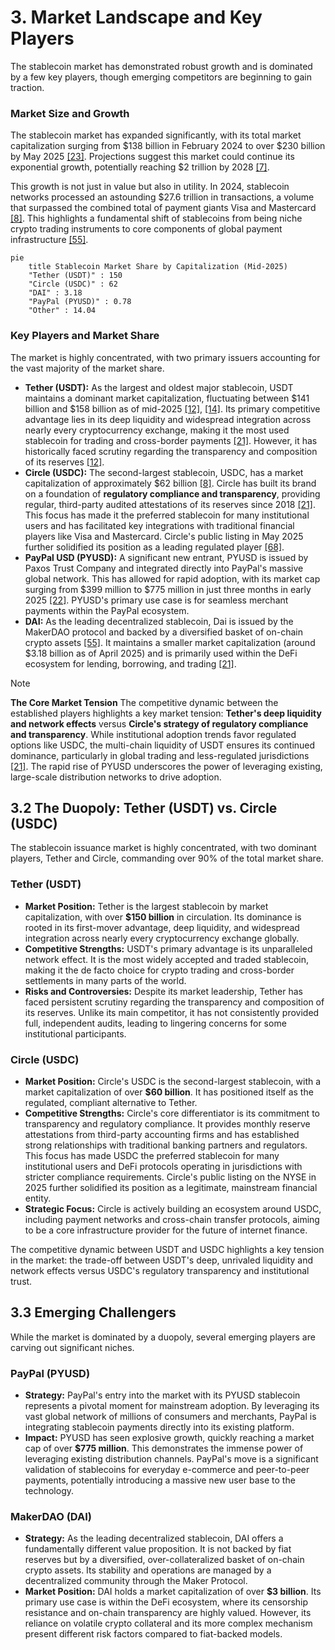 # 3. Market Landscape and Key Players

The stablecoin market has demonstrated robust growth and is dominated by a few key players, though emerging competitors are beginning to gain traction.

### Market Size and Growth

The stablecoin market has expanded significantly, with its total market capitalization surging from $138 billion in February 2024 to over $230 billion by May 2025 [\[23\]](../Resources/10_Central_Bibliography.md#23). Projections suggest this market could continue its exponential growth, potentially reaching $2 trillion by 2028 [\[7\]](../Resources/10_Central_Bibliography.md#7).

This growth is not just in value but also in utility. In 2024, stablecoin networks processed an astounding $27.6 trillion in transactions, a volume that surpassed the combined total of payment giants Visa and Mastercard [\[8\]](../Resources/10_Central_Bibliography.md#8). This highlights a fundamental shift of stablecoins from being niche crypto trading instruments to core components of global payment infrastructure [\[55\]](../Resources/10_Central_Bibliography.md#55).

```mermaid
pie
    title Stablecoin Market Share by Capitalization (Mid-2025)
    "Tether (USDT)" : 150
    "Circle (USDC)" : 62
    "DAI" : 3.18
    "PayPal (PYUSD)" : 0.78
    "Other" : 14.04
```

### Key Players and Market Share

The market is highly concentrated, with two primary issuers accounting for the vast majority of the market share.

*   **Tether (USDT):** As the largest and oldest major stablecoin, USDT maintains a dominant market capitalization, fluctuating between $141 billion and $158 billion as of mid-2025 [\[12\]](../Resources/10_Central_Bibliography.md#12), [\[14\]](../Resources/10_Central_Bibliography.md#14). Its primary competitive advantage lies in its deep liquidity and widespread integration across nearly every cryptocurrency exchange, making it the most used stablecoin for trading and cross-border payments [\[21\]](../Resources/10_Central_Bibliography.md#21). However, it has historically faced scrutiny regarding the transparency and composition of its reserves [\[12\]](../Resources/10_Central_Bibliography.md#12).
*   **Circle (USDC):** The second-largest stablecoin, USDC, has a market capitalization of approximately $62 billion [\[8\]](../Resources/10_Central_Bibliography.md#8). Circle has built its brand on a foundation of **regulatory compliance and transparency**, providing regular, third-party audited attestations of its reserves since 2018 [\[21\]](../Resources/10_Central_Bibliography.md#21). This focus has made it the preferred stablecoin for many institutional users and has facilitated key integrations with traditional financial players like Visa and Mastercard. Circle's public listing in May 2025 further solidified its position as a leading regulated player [\[68\]](../Resources/10_Central_Bibliography.md#68).
*   **PayPal USD (PYUSD):** A significant new entrant, PYUSD is issued by Paxos Trust Company and integrated directly into PayPal's massive global network. This has allowed for rapid adoption, with its market cap surging from $399 million to $775 million in just three months in early 2025 [\[22\]](../Resources/10_Central_Bibliography.md#22). PYUSD's primary use case is for seamless merchant payments within the PayPal ecosystem.
*   **DAI:** As the leading decentralized stablecoin, Dai is issued by the MakerDAO protocol and backed by a diversified basket of on-chain crypto assets [\[55\]](../Resources/10_Central_Bibliography.md#55). It maintains a smaller market capitalization (around $3.18 billion as of April 2025) and is primarily used within the DeFi ecosystem for lending, borrowing, and trading [\[21\]](../Resources/10_Central_Bibliography.md#21).

> [!NOTE]
> **The Core Market Tension**
> The competitive dynamic between the established players highlights a key market tension: **Tether's deep liquidity and network effects** versus **Circle's strategy of regulatory compliance and transparency**. While institutional adoption trends favor regulated options like USDC, the multi-chain liquidity of USDT ensures its continued dominance, particularly in global trading and less-regulated jurisdictions [\[21\]](../Resources/10_Central_Bibliography.md#21). The rapid rise of PYUSD underscores the power of leveraging existing, large-scale distribution networks to drive adoption.

## 3.2 The Duopoly: Tether (USDT) vs. Circle (USDC)

The stablecoin issuance market is highly concentrated, with two dominant players, Tether and Circle, commanding over 90% of the total market share.

### Tether (USDT)

*   **Market Position:** Tether is the largest stablecoin by market capitalization, with over **$150 billion** in circulation. Its dominance is rooted in its first-mover advantage, deep liquidity, and widespread integration across nearly every cryptocurrency exchange globally.
*   **Competitive Strengths:** USDT's primary advantage is its unparalleled network effect. It is the most widely accepted and traded stablecoin, making it the de facto choice for crypto trading and cross-border settlements in many parts of the world.
*   **Risks and Controversies:** Despite its market leadership, Tether has faced persistent scrutiny regarding the transparency and composition of its reserves. Unlike its main competitor, it has not consistently provided full, independent audits, leading to lingering concerns for some institutional participants.

### Circle (USDC)

*   **Market Position:** Circle's USDC is the second-largest stablecoin, with a market capitalization of over **$60 billion**. It has positioned itself as the regulated, compliant alternative to Tether.
*   **Competitive Strengths:** Circle's core differentiator is its commitment to transparency and regulatory compliance. It provides monthly reserve attestations from third-party accounting firms and has established strong relationships with traditional banking partners and regulators. This focus has made USDC the preferred stablecoin for many institutional users and DeFi protocols operating in jurisdictions with stricter compliance requirements. Circle's public listing on the NYSE in 2025 further solidified its position as a legitimate, mainstream financial entity.
*   **Strategic Focus:** Circle is actively building an ecosystem around USDC, including payment networks and cross-chain transfer protocols, aiming to be a core infrastructure provider for the future of internet finance.

The competitive dynamic between USDT and USDC highlights a key tension in the market: the trade-off between USDT's deep, unrivaled liquidity and network effects versus USDC's regulatory transparency and institutional trust.

## 3.3 Emerging Challengers

While the market is dominated by a duopoly, several emerging players are carving out significant niches.

### PayPal (PYUSD)

*   **Strategy:** PayPal's entry into the market with its PYUSD stablecoin represents a pivotal moment for mainstream adoption. By leveraging its vast global network of millions of consumers and merchants, PayPal is integrating stablecoin payments directly into its existing platform.
*   **Impact:** PYUSD has seen explosive growth, quickly reaching a market cap of over **$775 million**. This demonstrates the immense power of leveraging existing distribution channels. PayPal's move is a significant validation of stablecoins for everyday e-commerce and peer-to-peer payments, potentially introducing a massive new user base to the technology.

### MakerDAO (DAI)

*   **Strategy:** As the leading decentralized stablecoin, DAI offers a fundamentally different value proposition. It is not backed by fiat reserves but by a diversified, over-collateralized basket of on-chain crypto assets. Its stability and operations are managed by a decentralized community through the Maker Protocol.
*   **Market Position:** DAI holds a market capitalization of over **$3 billion**. Its primary use case is within the DeFi ecosystem, where its censorship resistance and on-chain transparency are highly valued. However, its reliance on volatile crypto collateral and its more complex mechanism present different risk factors compared to fiat-backed models.
